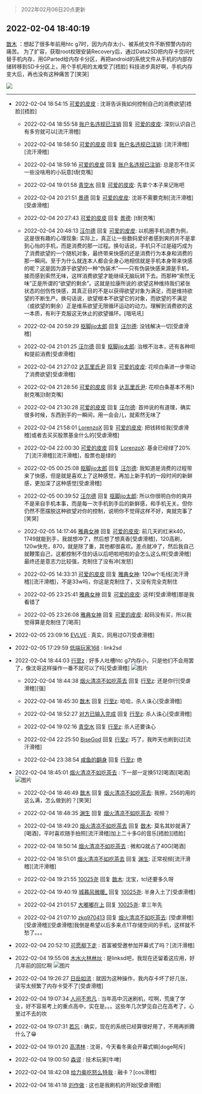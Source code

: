 > 2022年02月06日20点更新
<link rel="stylesheet" href="https://cdn.jsdelivr.net/gh/taotie6/sampleJSON@main/css/photo_show.css">
<meta name="referrer" content="no-referrer" />


 ## 2022-02-04 18:40:19 

 [㪚木](https://www.coolapk.com/feed/33305971?shareKey=ZTY4NDQ0NTlhMDhjNjFmZDA3NjU~) ：想起了很多年前用htc g7时，因为内存太小、被系统文件不断预警内存的痛苦。
为了扩容，获取root权限安装Recovery后，通过Data2SD把内存卡空间代替手机内存，用GParted给内存卡分区，再把android的系统文件从手机的内部存储转移到SD卡分区上<!--break-->，用个手机用的太难受了[捂脸]
科技进步真好啊，手机内存变大后，再也没有这种痛苦了[笑哭] 

<div class="album">
<img class="img-item" src="https://image.coolapk.com/feed/2019/0414/11/1081091_1555210962_859@350x178.gif" />
</div>

 ------- 

- 2022-02-04 18:54:15 [可爱的皮皮](uid=2163021) : 沈哥告诉我如何控制自己的消费欲望[捂脸][捂脸] 

    - 2022-02-04 18:55:58 [账户名违规已注销](uid=1039732) 回复 [可爱的皮皮](uid=2163021): 深刻认识自己有多穷就可以[流汗滑稽] 

    - 2022-02-04 18:58:50 [可爱的皮皮](uid=2163021) 回复 [账户名违规已注销](uid=1039732): [流汗滑稽][流汗滑稽] 

    - 2022-02-04 18:59:16 [可爱的皮皮](uid=2163021) 回复 [账户名违规已注销](uid=1039732): 总是忍不住买一些没啥用的小玩意[t耐克嘴] 

    - 2022-02-04 19:01:58 [青空水](uid=2178733) 回复 [可爱的皮皮](uid=2163021): 先拿个本子来记账吧 

    - 2022-02-04 20:21:51 [景德](uid=1098770) 回复 [可爱的皮皮](uid=2163021): 沈哥不需要克制[流汗滑稽][受虐滑稽] 

    - 2022-02-04 20:27:43 [可爱的皮皮](uid=2163021) 回复 [景德](uid=1098770): [t耐克嘴] 

    - 2022-02-04 20:48:13 [汪尔德](uid=1595236) 回复 [可爱的皮皮](uid=2163021): 以机圈手机消费为例，这是很有趣的心理现象: 实际上，真正让一些数码爱好者感到爽的并不是拿到心怡的手机，而是消费的那一过程。换句话说，手机只不过是碰巧成为了消费欲望的一个随机对象，最终带来快感的还是消费行为本身和消费的那一瞬间<!--break-->。至于为什么就连本人都会全身心地相信就是手机本身带来快感的呢？这是因为源于欲望的一种“伪装术”——只有伪装快感来源是手机，接而感到索然无味，这样消费欲望才能继续无脑玩转下去。而那种“索然无味”正是所谓的“欲望的剩余”。这就是拉康所说的:欲望这种维持我们紧张状态的创伤性快感，其真正目的不是以获得欲望对象为满足，而是维持欲望的不断生产。换句话说，欲望根本不欲望它的对象，而欲望的不满足（或欲望的剩余）正是维系欲望无限循环运动的动力。理解到消费欲的这一本质，有利于克服这无休止的欲望循环。[哦吼吼] 

    - 2022-02-04 20:59:29 [抠脚jio太郎](uid=3743725) 回复 [汪尔德](uid=1595236): 没钱解决一切[受虐滑稽] 

    - 2022-02-04 21:01:25 [汪尔德](uid=1595236) 回复 [抠脚jio太郎](uid=3743725): 治根不治本，还有各种呗和提前消费[受虐滑稽] 

    - 2022-02-04 21:27:02 [达瓦里氏尹](uid=787739) 回复 [可爱的皮皮](uid=2163021): 花呗白条进一步带动了消费欲望[受虐滑稽] 

    - 2022-02-04 21:28:56 [可爱的皮皮](uid=2163021) 回复 [达瓦里氏尹](uid=787739): 花呗白条基本不用[t耐克嘴][t耐克嘴] 

    - 2022-02-04 21:30:28 [可爱的皮皮](uid=2163021) 回复 [汪尔德](uid=1595236): 首帅说的有道理，确实很多时候，东西到手的一瞬间，用一会会儿，就索然无味了 

    - 2022-02-04 21:58:01 [LorenzoX](uid=645650) 回复 [可爱的皮皮](uid=2163021): 把钱转给我[受虐滑稽]或者去买买股票基金什么的[受虐滑稽] 

    - 2022-02-04 22:00:30 [可爱的皮皮](uid=2163021) 回复 [LorenzoX](uid=645650): 基金已经绿了20%了[流汗滑稽][流汗滑稽]，股票也是绿的 

    - 2022-02-05 00:25:08 [抠脚jio太郎](uid=3743725) 回复 [汪尔德](uid=1595236): 我知道是消费的过程带来了快感，但是就是喜欢上了这种感觉，再加上新手机的一段时间的新鲜感，更加深了这种感觉[受虐滑稽] 

    - 2022-02-05 00:39:52 [汪尔德](uid=1595236) 回复 [抠脚jio太郎](uid=3743725): 所以你很明白你的爽并不是来自手机本事，而是每一次手机到手后的新鲜感，和手机无关。但你仍然不愿摆脱这种欲望对你的控制，说明你不觉得这样不好，爽就完事了[笑哭] 

    - 2022-02-05 14:17:46 [雅典女神](uid=1543651) 回复 [可爱的皮皮](uid=2163021): 前几天的红米k40，1749就能到手，我就想冲了，然后想了想真香[受虐滑稽]，120高刷，120w快充，870，就是除了重，其他都很喜欢。差点就冲了，然后我自己就鞭策自己，这都控制不住的话以后吧啦吧啦的会怎么这么样[受虐滑稽]最终还是意志力比较强，克制住了没有冲[发怒] 

    - 2022-02-05 14:33:31 [可爱的皮皮](uid=2163021) 回复 [雅典女神](uid=1543651): 120w个毛线[流汗滑稽][流汗滑稽]，不是33w吗，你这是克制住了，又没有完全克制住 

    - 2022-02-05 23:25:41 [雅典女神](uid=1543651) 回复 [可爱的皮皮](uid=2163021): 这样[受虐滑稽]那是我看错了 

    - 2022-02-05 23:26:08 [雅典女神](uid=1543651) 回复 [可爱的皮皮](uid=2163021): 起码没有买，所以我觉得算是克制住了[喝茶] 

- 2022-02-05 23:09:16 [EVLVE](uid=624501) : 真实，同用过G7[受虐滑稽] 

- 2022-02-05 17:29:59 [低端玩家168](uid=3759433) : link2sd 

- 2022-02-04 18:44:03 [行至z](uid=582810) : 好多人吐槽htc g7内存小，只是他们不会用罢了，像沈哥这样操作一番不就可以了吗[受虐滑稽] ![图片](https://image.coolapk.com/feed/2022/0204/18/582810_ee7664a6_1442_8247_2@1080x2340.jpeg)

    - 2022-02-04 18:44:38 [烟火清凉不如吃茶去](uid=4279524) 回复 [行至z](uid=582810): 还是你行[受虐滑稽][强] 

    - 2022-02-04 18:45:30 [㪚木](uid=1081091) 回复 [行至z](uid=582810): 哈哈，杀人诛心[受虐滑稽] 

    - 2022-02-04 18:52:27 [对方已输入完成](uid=2782525) 回复 [行至z](uid=582810): 杀人诛心[受虐滑稽] 

    - 2022-02-04 19:02:16 [青空水](uid=2178733) 回复 [行至z](uid=582810): 杀人还要诛心 

    - 2022-02-04 22:25:50 [BiseGod](uid=935853) 回复 [行至z](uid=582810): 巧了，我昨天也刷到过[流汗滑稽] 

    - 2022-02-04 23:38:54 [咸鱼的翻身](uid=3945270) 回复 [行至z](uid=582810): 绝 

- 2022-02-04 18:45:01 [烟火清凉不如吃茶去](uid=4279524) : 下一部一定换512[喝酒][喝酒] ![图片](https://image.coolapk.com/feed/2022/0204/18/4279524_c5eac369_1500_1212_808@1080x2376.jpeg)

    - 2022-02-04 18:46:49 [㪚木](uid=1081091) 回复 [烟火清凉不如吃茶去](uid=4279524): 我擦，256的用的这么满，怎么做到的？[笑哭] 

    - 2022-02-04 18:48:35 [渊生](uid=1391253) 回复 [烟火清凉不如吃茶去](uid=4279524): 视频？ 

    - 2022-02-04 18:49:20 [烟火清凉不如吃茶去](uid=4279524) 回复 [㪚木](uid=1081091): 莫名其妙就满了[喝酒]，平时喜欢随手拍照[流汗滑稽]加上二十多G的音乐[捂脸][捂脸] 

    - 2022-02-04 18:50:14 [烟火清凉不如吃茶去](uid=4279524) : 微和Q就占了40G[喝酒] 

    - 2022-02-04 18:51:01 [烟火清凉不如吃茶去](uid=4279524) 回复 [渊生](uid=1391253): 正常视频[流汗滑稽][流汗滑稽] 

    - 2022-02-04 19:21:55 [10025尧](uid=632619) 回复 [㪚木](uid=1081091): 沈宝，tcl还要多久呀 

    - 2022-02-04 19:40:19 [城暮风微暖_](uid=4146611) 回复 [10025尧](uid=632619): 半身入土了[受虐滑稽] 

    - 2022-02-04 21:01:57 [大嘟嘟在上](uid=4316956) 回复 [10025尧](uid=632619): 拿三年先 

    - 2022-02-04 21:07:10 [zkq970413](uid=1309703) 回复 [烟火清凉不如吃茶去](uid=4279524): [受虐滑稽][受虐滑稽][受虐滑稽]我倒是希望以后多来点1T存储空间的手机，这样就不愁了。。。 

- 2022-02-04 20:52:10 [可愿柳下走](uid=1820913) : 首富被受邀参加开幕式了吗？[流汗滑稽] 

- 2022-02-04 19:55:08 [木水火林沝炏](uid=687653) : 是linksd吧，我现在还留着这应用，好几年前的回忆啊 ![图片](https://image.coolapk.com/feed/2022/0204/19/687653_17b29bb4_5707_8432_786@1440x3200.jpeg)

- 2022-02-04 19:26:27 [日岳如流](uid=501231) : 就因为这种操作，我内存卡坏了好几张，读写太频繁了内存卡受不了[受虐滑稽] 

- 2022-02-04 19:07:34 [人间不思凡](uid=2080265) : 当年高中沉迷刷机，哎啊，荒废了学业，好不容易考上的重点高中，实在是。。。这些年几次梦见自己在高考了，心里过不去的坎 

- 2022-02-04 19:07:31 [若忘](uid=459610) : 确实，现在的系统已经算很好用了，不用再折腾什么了😁 

- 2022-02-04 19:01:20 [高清林](uid=8114305) : 沈哥，今天看冬奥会开幕式嘛[doge呵斥] 

- 2022-02-04 19:00:50 [森谬](uid=91125) : 技术玩家[牛啤] 

- 2022-02-04 18:42:08 [给力奥吃怒么特我](uid=3878354) : 融卡？[cos滑稽] 

- 2022-02-04 18:41:18 [刘作做](uid=3250383) : 这也是我刷机的开始[受虐滑稽] 


